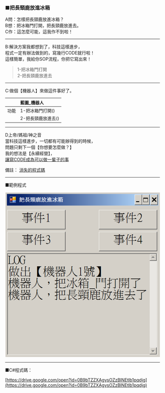 ### ■把長頸鹿放進冰箱

A問：怎樣把長頸鹿放進冰箱？  
B想：把冰箱門打開，把長頸鹿放進去。  
C作：這怎麼可能，這我作不到啦！

---

B:解決方案我都想到了，科技這樣進步，  
程式一定有辦法做到的，寫幾行CODE就行啦！  
這樣簡單，我給你SOP流程，你把它寫出來！

> 1-把冰箱門打開  
> 2-把長頸鹿放進去

---

C:做個【機器人】來做這件事好了。

|  | 藍圖\_機器人 |
| :--- | :--- |
| 功能 | 1-把冰箱門打開\(\) |
|  | 2-把長頸鹿放進去\(\) |

---

D上帝/媽祖/神之音  
當科技這樣進步，一切都有可能辦得到的時候，  
問題只剩下一個【你想要怎麼做？】  
我的想法是【永續經營】，  
[讓寫CODE成為可以做一輩子的事](http://www.codedata.com.tw/social-coding/programming-all-my-life)

備註：
[消失的程式碼](http://www.codedata.com.tw/social-coding/reproduce_bug/)

---

■範例程式

![](/assets/001_把長頸鹿放進冰箱_20170801.PNG)

---

■C\#程式碼：

[https://drive.google.com/open?id=0B9bTZZXAgysOZzBlNEtlb1pqdjg](https://drive.google.com/open?id=0B9bTZZXAgysOZzBlNEtlb1pqdjg)

